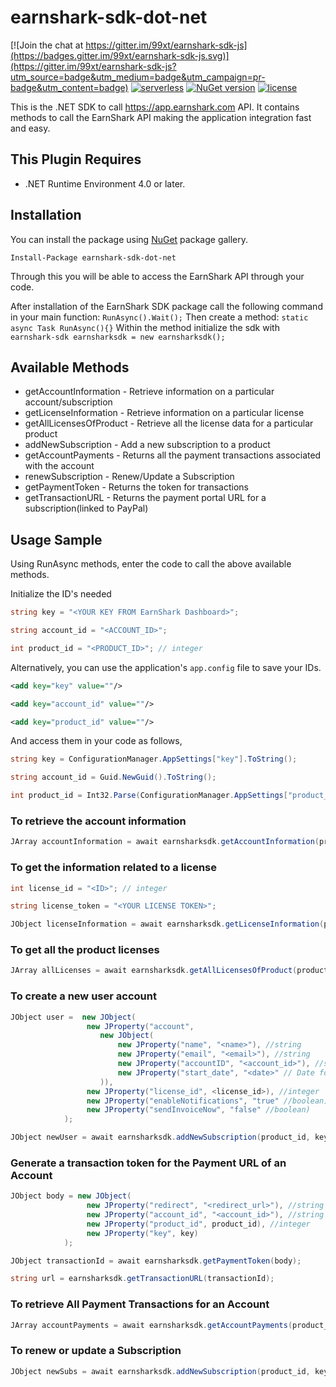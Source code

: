 # earnshark-sdk-dot-net

[![Join the chat at https://gitter.im/99xt/earnshark-sdk-js](https://badges.gitter.im/99xt/earnshark-sdk-js.svg)](https://gitter.im/99xt/earnshark-sdk-js?utm_source=badge&utm_medium=badge&utm_campaign=pr-badge&utm_content=badge)
[![serverless](http://public.serverless.com/badges/v3.svg)](http://www.serverless.com)
[![NuGet version](https://badge.fury.io/nu/earnshark-sdk-dot-net.svg)](https://badge.fury.io/nu/earnshark-sdk-dot-net)
[![license](https://img.shields.io/npm/l/earnshark-sdk.svg)](https://www.npmjs.com/package/earnshark-sdk)

This is the .NET SDK to call https://app.earnshark.com API. It contains methods to call the EarnShark API making the application integration fast and easy.

## This Plugin Requires
* .NET Runtime Environment 4.0 or later.

## Installation

You can install the package using [NuGet](https://www.nuget.org/) package gallery.

`Install-Package earnshark-sdk-dot-net`

Through this you will be able to access the EarnShark API through your code.

After installation of the EarnShark SDK package call the following command in your main function: `RunAsync().Wait();`
Then create a method: `static async Task RunAsync(){}`
Within the method initialize the sdk with `earnshark-sdk earnsharksdk = new earnsharksdk();`

## Available Methods
* getAccountInformation - Retrieve information on a particular account/subscription
* getLicenseInformation - Retrieve information on a particular license
* getAllLicensesOfProduct - Retrieve all the license data for a particular product
* addNewSubscription - Add a new subscription to a product
* getAccountPayments - Returns all the payment transactions associated with the account
* renewSubscription - Renew/Update a Subscription
* getPaymentToken - Returns the token for transactions
* getTransactionURL - Returns the payment portal URL for a subscription(linked to PayPal)


## Usage Sample

Using RunAsync methods, enter the code to call the above available methods.

Initialize the ID's needed

```csharp
string key = "<YOUR KEY FROM EarnShark Dashboard>";

string account_id = "<ACCOUNT_ID>";

int product_id = "<PRODUCT_ID>"; // integer
```

Alternatively, you can use the application's `app.config` file to save your IDs.

```xml
<add key="key" value=""/>

<add key="account_id" value=""/>

<add key="product_id" value=""/>
```

And access them in your code as follows,

```csharp
string key = ConfigurationManager.AppSettings["key"].ToString();

string account_id = Guid.NewGuid().ToString();

int product_id = Int32.Parse(ConfigurationManager.AppSettings["product_id"]);
```


### To retrieve the account information
```csharp
JArray accountInformation = await earnsharksdk.getAccountInformation(product_id, account_id, key);
```
### To get the information related to a license
```csharp
int license_id = "<ID>"; // integer

string license_token = "<YOUR LICENSE TOKEN>";

JObject licenseInformation = await earnsharksdk.getLicenseInformation(product_id, license_token,license_id);
```
### To get all the product licenses
```csharp
JArray allLicenses = await earnsharksdk.getAllLicensesOfProduct(product_id, key);
```
### To create a new user account
```csharp
JObject user =  new JObject(
                 new JProperty("account",
                    new JObject(
                        new JProperty("name", "<name>"), //string
                        new JProperty("email", "<email>"), //string
                        new JProperty("accountID", "<account_id>"), //string
                        new JProperty("start_date", "<date>" // Date format MM/dd/yyyy)
                    )),
                 new JProperty("license_id", <license_id>), //integer
                 new JProperty("enableNotifications", "true" //boolean),
                 new JProperty("sendInvoiceNow", "false" //boolean)
            );

JObject newUser = await earnsharksdk.addNewSubscription(product_id, key, user);
```
### Generate a transaction token for the Payment URL of an Account
```csharp
JObject body = new JObject(
                 new JProperty("redirect", "<redirect_url>"), //string
                 new JProperty("account_id", "<account_id>"), //string
                 new JProperty("product_id", product_id), //integer
                 new JProperty("key", key)
            );

JObject transactionId = await earnsharksdk.getPaymentToken(body);

string url = earnsharksdk.getTransactionURL(transactionId);
```
### To retrieve All Payment Transactions for an Account
```csharp
JArray accountPayments = await earnsharksdk.getAccountPayments(product_id, account_id, key);
```
### To renew or update a Subscription
```csharp
JObject newSubs = await earnsharksdk.addNewSubscription(product_id, key, jObject);
```
